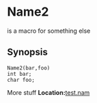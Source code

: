 # Name2
is a macro for something else 
## Synopsis
```
Name2(bar,foo)
int bar;
char foo;
```
More stuff
**Location:**<A HREF="../../../../test.nam#Name2">test.nam</A>
